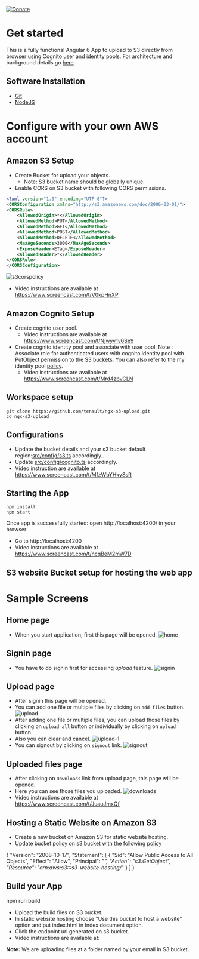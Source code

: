 [![Donate](https://img.shields.io/badge/Donate-PayPal-green.svg)](https://www.paypal.com/cgi-bin/webscr?cmd=_s-xclick&hosted_button_id=73QY55FZWSPRJ)

# Get started
This is a fully functional Angular 6 App to upload to S3 directly from browser using Cognito user and identity pools. For architecture and background details go [here](https://medium.com/tensult/s3-direct-upload-with-cognito-authentication-56a5c0ff4916).

## Software Installation
* [Git](https://git-scm.com/downloads)
* [NodeJS](https://nodejs.org/en/download/)

# Configure with your own AWS account
## Amazon S3 Setup
* Create Bucket for upload your objects.
   * Note: S3 bucket name should be globally unique.
* Enable CORS on S3 bucket with following CORS permissions.
```xml
<?xml version="1.0" encoding="UTF-8"?>
<CORSConfiguration xmlns="http://s3.amazonaws.com/doc/2006-03-01/">
<CORSRule>
    <AllowedOrigin>*</AllowedOrigin>
    <AllowedMethod>PUT</AllowedMethod>
    <AllowedMethod>GET</AllowedMethod>
    <AllowedMethod>POST</AllowedMethod>
    <AllowedMethod>DELETE</AllowedMethod>
    <MaxAgeSeconds>3000</MaxAgeSeconds>
    <ExposeHeader>ETag</ExposeHeader>
    <AllowedHeader>*</AllowedHeader>
</CORSRule>
</CORSConfiguration>
```
![s3corspolicy](https://user-images.githubusercontent.com/33080863/42218959-e0a7a64e-7ee7-11e8-8535-a66d785e7193.png)
* Video instructions are available at https://www.screencast.com/t/V0kpHnXP
## Amazon Cognito Setup
* Create cognito user pool. 
  * Video instructions are available at https://www.screencast.com/t/Njwyv1v6Se9
* Create cognito identity pool and associate with user pool.
   Note : Associate role for authenticated users with cognito identity pool with PutObject permission to the S3 buckets. You can also refer to the my identity pool [policy](https://gist.github.com/koladilip/3b70c313a7071d12a83b818efa1abc75/).
  * Video instructions are available at https://www.screencast.com/t/Mrd4zbvCLN
  
## Workspace setup
```
git clone https://github.com/tensult/ngx-s3-upload.git
cd ngx-s3-upload
```
## Configurations
 * Update the bucket details and your s3 bucket default region:[src/config/s3.ts](https://github.com/tensult/ngx-s3-upload/blob/master/src/config/s3.ts) accordingly..
 * Update [src/config/cognito.ts](https://github.com/tensult/ngx-s3-upload/blob/master/src/config/cognito.ts) accordingly.
 * Video instruction are available at https://www.screencast.com/t/MfzWbYHkvSsR
## Starting the App
```
npm install
npm start
```
Once app is successfully started: open http://localhost:4200/ in your browser
* Go to http://localhost:4200
* Video instructions are available at https://www.screencast.com/t/ncqBeM2mW7D


## S3 website Bucket setup for hosting the web app

# Sample Screens
## Home page
* When you start application, first this page will be opened.
![home](https://user-images.githubusercontent.com/30007458/38555020-4ccdb3ec-3ce2-11e8-966d-431680d6cd5b.png)

## Signin page
* You have to do signin first for accessing *upload* feature.
![signin](https://user-images.githubusercontent.com/30007458/38555175-d204ee86-3ce2-11e8-9383-7ca1d570a06c.png)

## Upload page
* After signin this page will be opened. 
* You can add one file or multiple files by clicking on `add files` button.
![upload](https://user-images.githubusercontent.com/30007458/38555258-243eae76-3ce3-11e8-86c5-fe79fabbfb2a.png)
* After adding one file or multiple files, you can upload those files by clicking on `upload all` button or individually by clicking on `upload` button. 
* Also you can clear and cancel.
![upload-1](https://user-images.githubusercontent.com/30007458/38555284-35fd3f06-3ce3-11e8-9f71-aeb034e83afe.png)
* You can signout by clicking on `signout` link.
![signout](https://user-images.githubusercontent.com/30007458/38556442-54068062-3ce7-11e8-9dee-33d32a92fe12.png)

## Uploaded files page
* After clicking on `Downloads` link from upload page, this page will be opened. 
* Here you can see those files you uploaded.
![downloads](https://user-images.githubusercontent.com/30007458/38556505-8c08bc5a-3ce7-11e8-8ddd-d83c28de6680.png)
* Video instructions are available at https://www.screencast.com/t/JuauJmxQf

## Hosting a Static Website on Amazon S3
* Create a new bucket on Amazon S3 for static website hosting.
* Update bucket policy on s3 bucket with the following policy

{
    "Version": "2008-10-17",
    "Statement": [
        {
            "Sid": "Allow Public Access to All Objects",
            "Effect": "Allow",
            "Principal": "*",
            "Action": "s3:GetObject",
            "Resource": "arn:aws:s3:::s3-website-hosting/*"
        }
    ]
}

## Build your App
  npm run build

* Upload the build files on S3 bucket.
* In static website hosting choose "Use this bucket to host a website" option and 
put index.html in Index document option. 
* Click the endpoint url generated on s3 bucket.
* Video instructions are available at:

**Note:**
We are uploading files at a folder named by your email in S3 bucket. 


